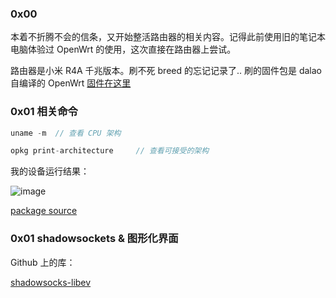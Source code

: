 ### 0x00 
本着不折腾不会的信条，又开始整活路由器的相关内容。记得此前使用旧的笔记本电脑体验过 OpenWrt 的使用，这次直接在路由器上尝试。

路由器是小米 R4A 千兆版本。刷不死 breed 的忘记记录了.. 刷的固件包是 dalao 自编译的 OpenWrt [固件在这里](https://github.com/Cvjark/MyRouter/files/9542925/openwrt-ramips-mt7621-xiaomi_mi-router-4a-gigabit-squashfs-sysupgrade.zip)



### 0x01 相关命令
```C
uname -m  // 查看 CPU 架构

opkg print-architecture     // 查看可接受的架构
```

我的设备运行结果：

![image](https://user-images.githubusercontent.com/89090949/189539003-595cc3e5-ed17-4411-90fc-0d1f08a856af.png)

[package source](https://op.supes.top/packages/)


### 0x01 shadowsockets & 图形化界面
Github 上的库：

[shadowsocks-libev](https://github.com/shadowsocks/shadowsocks-libev)


